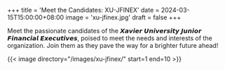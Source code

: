 +++
title = 'Meet the Candidates: XU-JFINEX'
date = 2024-03-15T15:00:00+08:00
image = 'xu-jfinex.jpg'
draft = false
+++

Meet the passionate candidates of the 𝙓𝙖𝙫𝙞𝙚𝙧 𝙐𝙣𝙞𝙫𝙚𝙧𝙨𝙞𝙩𝙮 𝙅𝙪𝙣𝙞𝙤𝙧 𝙁𝙞𝙣𝙖𝙣𝙘𝙞𝙖𝙡 𝙀𝙭𝙚𝙘𝙪𝙩𝙞𝙫𝙚𝙨, poised to meet the needs and interests of the organization. Join them as they pave the way for a brighter future ahead! 

{{< image directory="/images/xu-jfinex/" start=1 end=10 >}}
